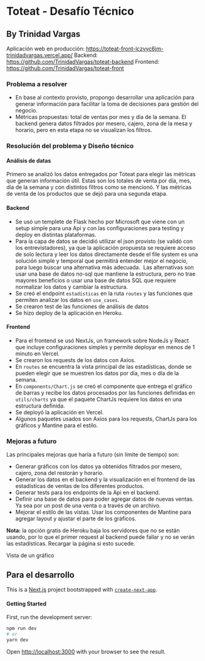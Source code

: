 # Toteat - Desafío Técnico 
## By Trinidad Vargas

Aplicación web en producción: https://toteat-front-lczyyc6jm-trinidadvargas.vercel.app/
Backend: https://github.com/TrinidadVargas/toteat-backend
Frontend: https://github.com/TrinidadVargas/toteat-front

### **Problema a resolver**

- En base al contexto provisto, propongo desarrollar una aplicación para generar información para facilitar la toma de decisiones para gestión del negocio.
- Métricas propuestas: total de ventas por mes y día de la semana. El backend genera datos filtrados por mesero, cajero, zona de la mesa y horario, pero en esta etapa no se visualizan los filtros.

### Resolución del problema y Diseño técnico

#### Análisis de datas
Primero se analizó los datos entregados por Toteat para elegir las métricas que generan información útil. Estas son los totales de venta por día, mes, día de la semana y con distintos filtros como se mencionó. Y las métricas de venta de los productos que se dejó para una segunda etapa.

#### Backend
- Se usó un templete de Flask hecho por Microsoft que viene con un setup simple para una Api y con las configuraciones para testing y deploy en distintas plataformas.
- Para la capa de datos se decidió utilizar el json provisto (se validó con los entrevistadores), ya que la aplicación propuesta se requiere acceso de solo lectura y leer los datos directamente desde el file system es una solución simple y temporal que permitirá entender mejor el negocio, para luego buscar una alternativa más adecuada.  Las alternativas son usar una base de datos no-sql que mantiene la estructura, pero no trae mayores beneficios o usar una base de datos SQL que requiere normalizar los datos y cambiar la estructura.
- Se creó el endpoint ```estadísticas``` en la ruta ```routes``` y las funciones que permiten analizar los datos en ```use_cases```.
- Se crearon test de las funciones de análisis de datos
- Se hizo deploy de la aplicación en Heroku. 


#### Frontend
- Para el frontend se usó NextJs, un framework sobre NodeJs y React que incluye configuraciones simples y permite deployar en menos de 1 minuto en Vercel.
- Se crearon los requests de los datos con Axios.
- En ```routes``` se encuentra la vista principal de las estadísticas, donde se pueden elegir que se muestren los datos por día, mes o día de la semana.
- En ```components/Chart.js``` se creó el componente que entrega el gráfico de barras y recibe los datos procesados por las funciones definidas en ```utils/charts``` ya que el paquete ChartJs requiere los datos en una estructura definida.
- Se deployó la aplicación en Vercel.
- Algunos paquetes usados son Axios para los requests, ChartJs para los gráficos y Mantine para el estilo.

### Mejoras a futuro
Las principales mejoras que haría a futuro (sin limite de tiempo) son:
- Generar gráficos con los datos ya obtenidos filtrados por mesero, cajero, zona del restorán y horario.
- Generar los datos en el backend y la visualización en el frontend de las estadísticas de ventas de los diferentes productos.
- Generar tests para los endpoints de la Api en el backend.
- Definir una base de datos para poder agregar datos de nuevas ventas. Ya sea por un post de una venta o a través de un archivo.
- Mejorar el estilo de las vistas. Usar los componentes de Mantine para agregar layout y ajustar el parte de los gráficos.

**Nota:** la opción gratis de Heroku baja los servidores que no se están usando, por lo que el primer request al backend puede fallar y no se verán las estadísticas. Recargar la página si esto sucede.

Vista de un gráfico


## Para el desarrollo

This is a [Next.js](https://nextjs.org/) project bootstrapped with [`create-next-app`](https://github.com/vercel/next.js/tree/canary/packages/create-next-app).

<!-- git push -u origin main -->
<!-- https://appdividend.com/2022/03/12/react-axios/ -->


#### Getting Started

First, run the development server:

```bash
npm run dev
# or
yarn dev
```

Open [http://localhost:3000](http://localhost:3000) with your browser to see the result.

